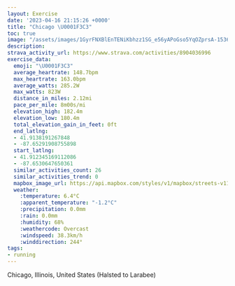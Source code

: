 ```yaml
---
layout: Exercise
date: '2023-04-16 21:15:26 +0000'
title: "Chicago \U0001F3C3"
toc: true
image: "/assets/images/1GyrFNXBlEnTENiKbhzz1SG_e56yAPoGso5YqOZprsA-1536x2048.jpg.jpeg"
description:
strava_activity_url: https://www.strava.com/activities/8904036996
exercise_data:
  emoji: "\U0001F3C3"
  average_heartrate: 148.7bpm
  max_heartrate: 163.0bpm
  average_watts: 285.2W
  max_watts: 823W
  distance_in_miles: 2.12mi
  pace_per_mile: 8m00s/mi
  elevation_high: 182.4m
  elevation_low: 180.4m
  total_elevation_gain_in_feet: 0ft
  end_latlng:
  - 41.9138191267848
  - -87.65291908755898
  start_latlng:
  - 41.912345169112086
  - -87.6530647650361
  similar_activities_count: 26
  similar_activities_trend: 0
  mapbox_image_url: https://api.mapbox.com/styles/v1/mapbox/streets-v11/static/path-5+787af2-1.0(ygy~Frl~uOGgGAiKEoDCoNEyFAOKG%7BAD%5BAGECS%3FaEGaG%40cEG_A%40kACiAEc%40Ki%40C%7B%40GcPDaAAmFAbEFxB%3F%7CEHhF%3F%60CFr%40BjADt%40BfCJbTBRBD%7CACJDBLVbl%40),pin-s-s+e5b22e(-87.65146,41.91373),pin-s-f+89ae00(-87.65098999999998,41.91384)/auto/800x800?access_token=pk.eyJ1Ijoiam9zaGJlY2ttYW4iLCJhIjoiY205eWR2aDd1MWZ6djJrbXc4a3M0bWZleiJ9.XiG9OWkNcZk2QzjJbxLB4A
  weather:
    :temperature: 6.4°C
    :apparent_temperature: "-1.2°C"
    :precipitation: 0.0mm
    :rain: 0.0mm
    :humidity: 68%
    :weathercode: Overcast
    :windspeed: 38.3km/h
    :winddirection: 244°
tags:
- running
---
```

Chicago, Illinois, United States (Halsted to Larabee)
